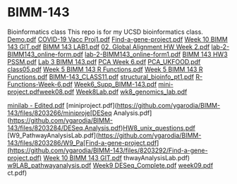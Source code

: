 # BIMM-143
Bioinformatics class
This repo is for my UCSD bioinformatics class. 
[Demo.pdf](https://github.com/ygarodia/BIMM-143/files/8203206/Demo.pdf)
[COVID-19 Vacc Proj1.pdf](https://github.com/ygarodia/BIMM-143/files/8203207/COVID-19.Vacc.Proj1.pdf)
[Find-a-gene-project.pdf](https://github.com/ygarodia/BIMM-143/files/8203209/Find-a-gene-project.pdf)
[Week 10 BIMM 143 GIT.pdf](https://github.com/ygarodia/BIMM-143/files/8203213/Week.10.BIMM.143.GIT.pdf)
[BIMM 143 LAB1.pdf](https://github.com/ygarodia/BIMM-143/files/8203215/BIMM.143.LAB1.pdf)
[02. Global Alignment HW Week 2.pdf](https://github.com/ygarodia/BIMM-143/files/8203220/02.Global.Alignment.HW.Week.2.pdf)
[lab-2-BIMM143_online-form.pdf](https://github.com/ygarodia/BIMM-143/files/8203221/lab-2-BIMM143_online-form.pdf)
[lab-2-BIMM143_online-form1.pdf](https://github.com/ygarodia/BIMM-143/files/8203224/lab-2-BIMM143_online-form1.pdf)
[BIMM 143 HW3 PSSM.pdf](https://github.com/ygarodia/BIMM-143/files/8203231/BIMM.143.HW3.PSSM.pdf)
[Lab 3 BIMM 143.pdf](https://github.com/ygarodia/BIMM-143/files/8203232/Lab.3.BIMM.143.pdf)
[PCA Week 6.pdf](https://github.com/ygarodia/BIMM-143/files/8203243/PCA.Week.6.pdf)
[PCA_UKFOOD.pdf](https://github.com/ygarodia/BIMM-143/files/8203244/PCA_UKFOOD.pdf)
[class05.pdf](https://github.com/ygarodia/BIMM-143/files/8203251/class05.pdf)
[Week 5 BIMM 143 R Functions.pdf](https://github.com/ygarodia/BIMM-143/files/8203252/Week.5.BIMM.143.R.Functions.pdf)
[Week 5 BIMM 143 R Functions.pdf](https://github.com/ygarodia/BIMM-143/files/8203253/Week.5.BIMM.143.R.Functions.pdf)
[BIMM-143_CLASS11.pdf](https://github.com/ygarodia/BIMM-143/files/8203258/BIMM-143_CLASS11.pdf)
[structural_bioinfo_pt1.pdf](https://github.com/ygarodia/BIMM-143/files/8203259/structural_bioinfo_pt1.pdf)
[R-Functions-Week-6.pdf](https://github.com/ygarodia/BIMM-143/files/8203260/R-Functions-Week-6.pdf)
[Week6_Supp_BIMM-143.pdf](https://github.com/ygarodia/BIMM-143/files/8203261/Week6_Supp_BIMM-143.pdf)
[mini-project.pdf](https://github.com/ygarodia/BIMM-143/files/8203264/mini-project.pdf)[week08.pdf](https://github.com/ygarodia/BIMM-143/files/8203269/week08.pdf)
[Week8Lab.pdf](https://github.com/ygarodia/BIMM-143/files/8203270/Week8Lab.pdf)
[wk8_genomics_lab.pdf](https://github.com/ygarodia/BIMM-143/files/8203271/wk8_genomics_lab.pdf)

[minilab - Edited.pdf](https://github.com/ygarodia/BIMM-143/files/8203265/minilab.-.Edited.pdf)
[miniproject.pdf](https://github.com/ygarodia/BIMM-143/files/8203266/miniproje[DESeq Analysis.pdf](https://github.com/ygarodia/BIMM-143/files/8203284/DESeq.Analysis.pdf)[HW8_unix_questions.pdf](https://github.com/ygarodia/BIMM-143/files/8203285/HW8_unix_questions.pdf)
[W9_PathwayAnalysisLab.pdf](https://github.com/ygarodia/BIMM-143/files/8203286/W9_Pa[Find-a-gene-project.pdf](https://github.com/ygarodia/BIMM-143/files/8203292/Find-a-gene-project.pdf)
[Week 10 BIMM 143 GIT.pdf](https://github.com/ygarodia/BIMM-143/files/8203293/Week.10.BIMM.143.GIT.pdf)
thwayAnalysisLab.pdf)
[w9LAB_pathwayanalysis.pdf](https://github.com/ygarodia/BIMM-143/files/8203287/w9LAB_pathwayanalysis.pdf)
[Week9 DESeq_Complete.pdf](https://github.com/ygarodia/BIMM-143/files/8203289/Week9.DESeq_Complete.pdf)
[week09.pdf](https://github.com/ygarodia/BIMM-143/files/8203290/week09.pdf)
ct.pdf)
